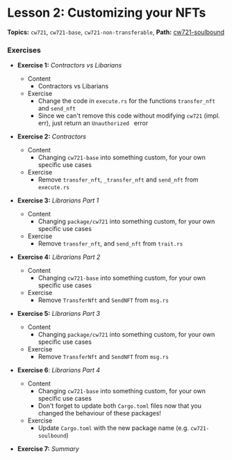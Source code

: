 # Lesson 2: Customizing your NFTs

**Topics:** `cw721`, `cw721-base`, `cw721-non-transferable`,
**Path:** [cw721-soulbound](https://github.com/drewstaylor/area-52-course-2/tree/main/nft/cw721-soulbound)

### Exercises

- **Exercise 1:** _Contractors vs Libarians_
  - Content
    - Contractors vs Libarians
  - Exercise
    - Change the code in `execute.rs` for the functions `transfer_nft` and `send_nft`
    - Since we can't remove this code without modifying `cw721` (impl. err), just return an `Unauthorized ` error

- **Exercise 2:** _Contractors_
  - Content
    - Changing `cw721-base` into something custom, for your own specific use cases
  - Exercise
    - Remove `transfer_nft`, `_transfer_nft` and `send_nft` from `execute.rs`

- **Exercise 3:** _Librarians Part 1_
  - Content
    - Changing `package/cw721` into something custom, for your own specific use cases
  - Exercise
    - Remove `transfer_nft`, and `send_nft` from `trait.rs`

- **Exercise 4:** _Librarians Part 2_
  - Content
    - Changing `cw721-base` into something custom, for your own specific use cases
  - Exercise
    - Remove `TransferNft` and `SendNFT` from `msg.rs`

- **Exercise 5:** _Librarians Part 3_
  - Content
    - Changing `package/cw721` into something custom, for your own specific use cases
  - Exercise
    - Remove `TransferNft` and `SendNFT` from `msg.rs`

- **Exercise 6**: _Librarians Part 4_
  - Content
    - Changing `cw721-base` into something custom, for your own specific use cases
    - Don't forget to update both `Cargo.toml` files now that you changed the behaviour of these packages!
  - Exercise 
    - Update `Cargo.toml` with the new package name (e.g. `cw721-soulbound`)

- **Exercise 7:** _Summary_
